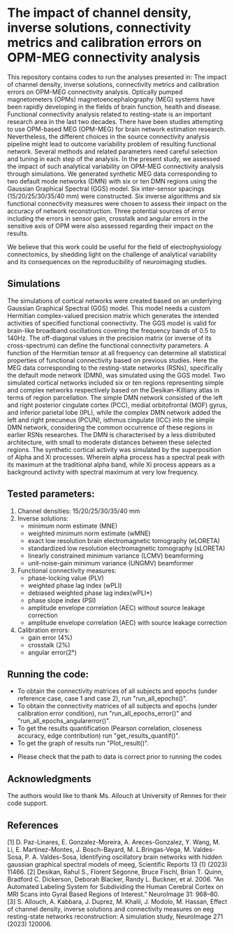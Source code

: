 # The impact of channel density, inverse solutions, connectivity metrics and calibration errors on OPM-MEG connectivity analysis
This repository contains codes to run the analyses presented in: The impact of channel density, inverse solutions, connectivity metrics and calibration errors on OPM-MEG connectivity analysis.
Optically pumped magnetometers (OPMs) magnetoencephalography (MEG) systems have been rapidly developing in
the fields of brain function, health and disease. Functional connectivity analysis related to resting-state is an important
research area in the last two decades. There have been studies attempting to use OPM-based MEG (OPM-MEG)
for brain network estimation research. Nevertheless, the different choices in the source connectivity analysis pipeline
might lead to outcome variability problem of resulting functional network. Several methods and related parameters need
careful selection and tuning in each step of the analysis. In the present study, we assessed the impact of such analytical
variability on OPM-MEG connectivity analysis through simulations. We generated synthetic MEG data corresponding
to two default mode networks (DMN) with six or ten DMN regions using the Gaussian Graphical Spectral (GGS)
model. Six inter-sensor spacings (15/20/25/30/35/40 mm) were constructed. Six inverse algorithms and six functional
connectivity measures were chosen to assess their impact on the accuracy of network reconstruction. Three potential
sources of error including the errors in sensor gain, crosstalk and angular errors in the sensitive axis of OPM were also
assessed regarding their impact on the results.

We believe that this work could be useful for the field of electrophysiology connectomics, by shedding light on the challenge of analytical variability and its consequences on the reproducibility of neuroimaging studies.

## Simulations
The simulations of cortical networks were created based on an underlying Gaussian Graphical Spectral (GGS) model. 
This model needs a custom Hermitian complex-valued precision matrix which generates the intended activities of specified functional connectivity. 
The GGS model is valid for brain-like broadband oscillations covering the frequency bands of 0.5 to 140Hz. 
The off-diagonal values in the precision matrix (or inverse of its cross-spectrum) can define the functional connectivity parameters. 
A function of the Hermitian tensor at all frequency can determine all statistical properties of functional connectivity based on previous studies. 
Here the MEG data corresponding to the resting-state networks (RSNs), specifically the default mode network (DMN), was simulated using the GGS model. 
Two simulated cortical networks included six or ten regions representing simple and complex networks respectively based on the Desikan-Killiany atlas in terms of region parcellation. 
The simple DMN network consisted of the left and right posterior cingulate cortex (PCC), medial orbitofrontal (MOF) gyrus, and inferior parietal lobe (IPL),
while the complex DMN network added the left and right precuneus (PCUN), isthmus cingulate (ICC) into the simple DMN network, considering the common occurrence of these regions in earlier RSNs researches. 
The DMN is characterised by a less distributed architecture, with small to moderate distances between these selected regions. 
The synthetic cortical activity was simulated by the superposition of Alpha and Xi processes. 
Wherein alpha process has a spectral peak with its maximum at the traditional alpha band, while Xi process appears as a background activity with spectral maximum at very low frequency. 
## Tested parameters:
  1) Channel densities: 15/20/25/30/35/40 mm
  2) Inverse solutions:
      - minimum norm estimate (MNE)
      - weighted minimum norm estimate (wMNE)
      - exact low resolution brain electromagnetic tomography (eLORETA)
      - standardized low resolution electromagnetic tomography (sLORETA)
      - linearly constrained minimum variance (LCMV) beamforming 
      - unit-noise-gain minimum variance (UNGMV) beamformer
  3) Functional connectivity measures:
      - phase-locking value (PLV)
      - weighted phase lag index (wPLI)
      - debiased weighted phase lag index(wPLI*)
      - phase slope index (PSI)
      - amplitude envelope correlation (AEC) without source leakage correction
      - amplitude envelope correlation (AEC) with source leakage correction
  4) Calibration errors:
      - gain error (4%)
      - crosstalk (2%)
      - angular error(2°)

## Running the code:
- To obtain the connectivity matrices of all subjects and epochs (under reference case, case 1 and case 2), run "run_all_epochs()".
- To obtain the connectivity matrices of all subjects and epochs (under calibration error condition), run "run_all_epochs_error()" and "run_all_epochs_angularerror()".
- To get the results quantification (Pearson correlation, closeness accuracy, edge contribution) run "get_results_quantif()".
- To get the graph of results run "Plot_result()".

* Please check that the path to data is correct prior to running the codes
## Acknowledgments
The authors would like to thank Ms. Allouch at University of Rennes for their code support.

## References
[1] D. Paz-Linares, E. Gonzalez-Moreira, A. Areces-Gonzalez, Y. Wang, M. Li, E. Martinez-Montes, J. Bosch-Bayard, M. L.Bringas-Vega, M. Valdes-Sosa, P. A. Valdes-Sosa, Identifying oscillatory brain networks with hidden gaussian graphical spectral models of meeg, Scientific Reports 13 (1) (2023) 11466.
[2] Desikan, Rahul S., Florent Ségonne, Bruce Fischl, Brian T. Quinn, Bradford C. Dickerson, Deborah Blacker, Randy L. Buckner, et al. 2006. “An Automated Labeling         System for Subdividing the Human Cerebral Cortex on MRI Scans into Gyral Based Regions of Interest.” NeuroImage 31: 968–80.
[3] S. Allouch, A. Kabbara, J. Duprez, M. Khalil, J. Modolo,  M. Hassan, Effect of channel density, inverse solutions and connectivity measures on eeg resting-state networks reconstruction: A simulation study, NeuroImage 271 (2023) 120006.
